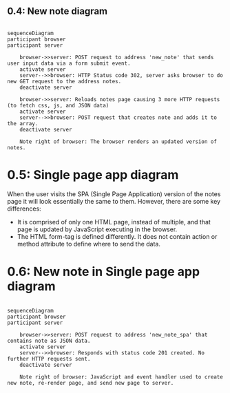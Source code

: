 ## 0.4: New note diagram

```mermaid

sequenceDiagram
participant browser
participant server

    browser->>server: POST request to address 'new_note' that sends user input data via a form submit event.
    activate server
    server-->>browser: HTTP Status code 302, server asks browser to do new GET request to the address notes.
    deactivate server

    browser->>server: Reloads notes page causing 3 more HTTP requests (to fetch css, js, and JSON data)
    activate server
    server-->>browser: POST request that creates note and adds it to the array.
    deactivate server

    Note right of browser: The browser renders an updated version of notes.

```

# 0.5: Single page app diagram

When the user visits the SPA (Single Page Application) version of the notes page it will look essentially the same to them. However, there are some key differences:

- It is comprised of only one HTML page, instead of multiple, and that page is updated by JavaScript executing in the browser.
- The HTML form-tag is defined differently. It does not contain action or method attribute to define where to send the data.

# 0.6: New note in Single page app diagram

```mermaid

sequenceDiagram
participant browser
participant server

    browser->>server: POST request to address 'new_note_spa' that contains note as JSON data.
    activate server
    server-->>browser: Responds with status code 201 created. No further HTTP requests sent.
    deactivate server

    Note right of browser: JavaScript and event handler used to create new note, re-render page, and send new page to server.

```
